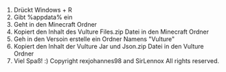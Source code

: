 1. Drückt Windows + R 
2. Gibt %appdata% ein
3. Geht in den Minecraft Ordner
4. Kopiert den Inhalt des Vulture Files.zip Datei in den Minecraft Ordner
5. Geh in den Versoin erstelle ein Ordner Namens "Vulture"
6. Kopiert den Inhalt der Vulture Jar und Json.zip Datei in den Vulture Ordner
7. Viel Spaß! :)
Copyright rexjohannes98 and SirLennox All rights reserved.
